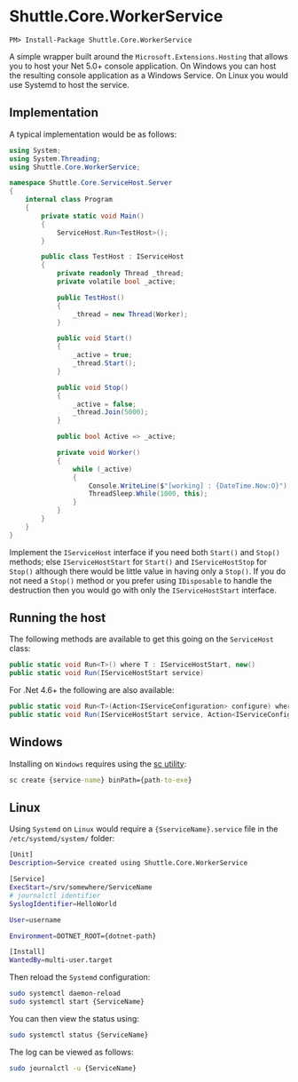 # Shuttle.Core.WorkerService

```
PM> Install-Package Shuttle.Core.WorkerService
```

A simple wrapper built around the `Microsoft.Extensions.Hosting` that allows you to host your Net 5.0+ console application.  On Windows you can host the resulting console application as a Windows Service.  On Linux you would use Systemd to host the service.

## Implementation

A typical implementation would be as follows:

``` c#
using System;
using System.Threading;
using Shuttle.Core.WorkerService;

namespace Shuttle.Core.ServiceHost.Server
{
    internal class Program
    {
        private static void Main()
        {
            ServiceHost.Run<TestHost>();
        }

        public class TestHost : IServiceHost
        {
            private readonly Thread _thread;
            private volatile bool _active;

            public TestHost()
            {
                _thread = new Thread(Worker);
            }

            public void Start()
            {
                _active = true;
                _thread.Start();
            }

            public void Stop()
            {
                _active = false;
                _thread.Join(5000);
            }

            public bool Active => _active;

            private void Worker()
            {
                while (_active)
                {
                    Console.WriteLine($"[working] : {DateTime.Now:O}");
                    ThreadSleep.While(1000, this);
                }
            }
        }
    }
}
```

Implement the `IServiceHost` interface if you need both `Start()` and `Stop()` methods; else `IServiceHostStart` for `Start()` and `IServiceHostStop` for `Stop()` although there would be little value in having only a `Stop()`.  If you do not need a `Stop()` method or you prefer using `IDisposable` to handle the destruction then you would go with only the `IServiceHostStart` interface.

## Running the host

The following methods are available to get this going on the `ServiceHost` class:

``` c#
public static void Run<T>() where T : IServiceHostStart, new()
public static void Run(IServiceHostStart service)
```

For .Net 4.6+ the following are also available:

``` c#
public static void Run<T>(Action<IServiceConfiguration> configure) where T : IServiceHostStart, new()
public static void Run(IServiceHostStart service, Action<IServiceConfiguration> configure)
```

## Windows

Installing on `Windows` requires using the [sc utility](https://docs.microsoft.com/en-us/windows/win32/services/controlling-a-service-using-sc):

``` cmd
sc create {service-name} binPath={path-to-exe}
```

## Linux

Using `Systemd` on `Linux` would require a `{SserviceName}.service` file in the `/etc/systemd/system/` folder:

``` sh
[Unit]
Description=Service created using Shuttle.Core.WorkerService

[Service]
ExecStart=/srv/somewhere/ServiceName
# journalctl identifier
SyslogIdentifier=HelloWorld

User=username

Environment=DOTNET_ROOT={dotnet-path}

[Install]
WantedBy=multi-user.target
```

Then reload the `Systemd` configuration:

``` sh
sudo systemctl daemon-reload
sudo systemctl start {ServiceName}
```

You can then view the status using:

``` sh
sudo systemctl status {ServiceName}
```

The log can be viewed as follows:

``` sh
sudo journalctl -u {ServiceName}
```